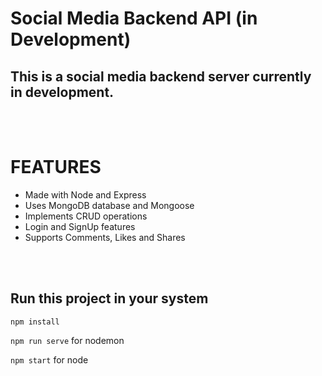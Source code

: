 # Social Media Backend API (in Development)
This is a social media backend server currently in development.
---
<br><br>

# FEATURES
- Made with Node and Express
- Uses MongoDB database and Mongoose
- Implements CRUD operations
- Login and SignUp features
- Supports Comments, Likes and Shares

<br><br>
## Run this project in your system
`npm install`

`npm run serve` for nodemon

`npm start` for node

